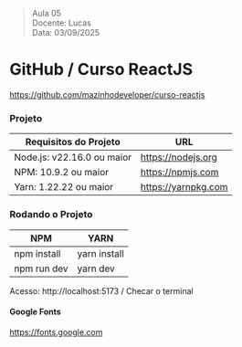 > Aula 05   
> Docente: Lucas    
> Data: 03/09/2025   


# GitHub / Curso ReactJS 
https://github.com/mazinhodeveloper/curso-reactjs 


### Projeto 
| Requisitos do Projeto      | URL                    |  
|--------------------------- | ---------------------- |
| Node.js: v22.16.0 ou maior | https://nodejs.org     |   
| NPM: 10.9.2 ou maior       | https://npmjs.com      | 
| Yarn: 1.22.22 ou maior     | https://yarnpkg.com    | 


### Rodando o Projeto 
| NPM                   | YARN                  |  
|---------------------- |---------------------- |  
| npm install           | yarn install          |   
| npm run dev           | yarn dev              |    
    
Acesso: http://localhost:5173 / Checar o terminal   


#### Google Fonts 
https://fonts.google.com 
